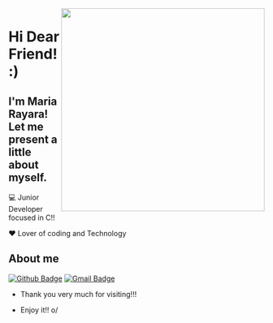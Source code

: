 <img align="right" width="400" height="400" src=" ![original](https://user-images.githubusercontent.com/62717802/108294449-ba428a00-7174-11eb-87eb-24a2ec836cdb.jpg)">
 
# Hi Dear Friend! :)
 
## I'm Maria Rayara! Let me present a little about myself. 
 
:computer: Junior Developer focused in C!!

:heart: Lover of coding and Technology 
 
 
## About me 
[![Github Badge](https://img.shields.io/badge/-Github-000?style=flat-square&logo=Github&logoColor=white&link=link_do_seu_perfil_no_github)]( https://github.com/MaryBalieiro)
 [![Gmail Badge](https://img.shields.io/badge/-Gmail-c14438?style=flat-square&logo=Gmail&logoColor=white&link=mailto:seu_email)](mailto:mari.rayara@gmail.com)
 
-  Thank you very much for visiting!!! 
 
- Enjoy it!! o/

